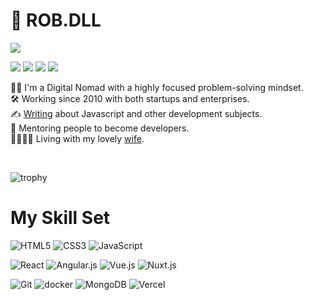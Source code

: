 # :space_invader: ROB.DLL

![](https://komarev.com/ghpvc/?username=robdll&style=for-the-badge&color=red)
<br>

<a href="https://robertodilillo.dev" style="text-decoration:none;">
   <img src="https://img.shields.io/badge/-Portfolio-%23F7DF1C?&style=for-the-badge" />
</a>
<a href="https://www.linkedin.com/in/roberto-di-lillo/" style="text-decoration:none;">
   <img src="https://img.shields.io/badge/linkedin-%230077B5.svg?&style=for-the-badge&logo=linkedin&logoColor=white" />
</a>
<a href="mailto:dilillo.roberto@gmail.com" style="text-decoration:none;">
   <img src="https://img.shields.io/badge/gmail-%23D14836.svg?&style=for-the-badge&logo=gmail&logoColor=white" />
</a>
<a href="https://twitter.com/rob_dll_dev" style="text-decoration:none;">
   <img src="https://img.shields.io/badge/twitter-%230077B5.svg?&style=for-the-badge&logo=twitter&logoColor=#40ABF2" />
</a>
<!--
<a href="https://blog.robertodilillo.dev" style="text-decoration:none;">
   <img src="https://img.shields.io/badge/-MyBlog-orange?&style=for-the-badge" />
</a>
-->

<br>

:technologist:  I'm a Digital Nomad with a highly focused problem-solving mindset.  
:hammer_and_wrench:  Working since 2010 with both startups and enterprises.  
:writing_hand:  [Writing](https://blog.robertodilillo.dev) about Javascript and other development subjects.  
:heartbeat: Mentoring people to become developers.  
:family_man_woman_girl_girl:  Living with my lovely [wife](https://github.com/CintyaFlo).


<br>


![trophy](https://github-profile-trophy.vercel.app/?username=robdll&theme=onedark&rank=SECRET,S,AAA,AA,A,B)
<br>


# My Skill Set 

![HTML5](https://img.shields.io/badge/-HTML5-%23E44D27?style=for-the-badge&logo=html5&logoColor=ffffff)
![CSS3](https://img.shields.io/badge/-CSS3-%231572B6?style=for-the-badge&logo=css3)
![JavaScript](https://img.shields.io/badge/-JavaScript-%23F7DF1C?style=for-the-badge&logo=javascript&logoColor=000000&labelColor=%23F7DF1C&color=%23F7DF1C)  

![React](https://img.shields.io/badge/-React-%2361DAFB?style=for-the-badge&logo=react&logoColor=000)
![Angular.js](https://img.shields.io/badge/-Angular.js-%23C3042F?style=for-the-badge&logo=angularjs)
![Vue.js](https://img.shields.io/badge/-Vue.js-%232c3e50?style=for-the-badge&logo=vuedotjs)
![Nuxt.js](https://img.shields.io/badge/-Nuxt.js-%2300633B?style=for-the-badge&logo=nuxtdotjs&logoColor=FFF) 


![Git](https://img.shields.io/badge/-Git-%23F05032?style=for-the-badge&logo=git&logoColor=%23ffffff)
![docker](https://img.shields.io/badge/docker-%2340ABF2.svg?&style=for-the-badge&logo=docker&logoColor=white)
![MongoDB](https://img.shields.io/badge/mongoDB-%90A09DF2.svg?&style=for-the-badge&logo=mongodb&logoColor=black)
![Vercel](https://img.shields.io/badge/-Vercel-%23ffffff?style=for-the-badge&logo=vercel&logoColor=000000)

